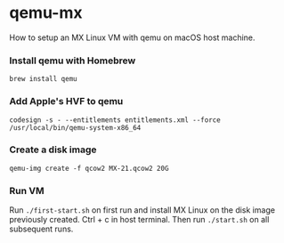 # qemu-mx
How to setup an MX Linux VM with qemu on macOS host machine.

### Install qemu with Homebrew

`brew install qemu`

### Add Apple's HVF to qemu

`codesign -s - --entitlements entitlements.xml --force /usr/local/bin/qemu-system-x86_64`

### Create a disk image

`qemu-img create -f qcow2 MX-21.qcow2 20G`

### Run VM

Run `./first-start.sh` on first run and install MX Linux on the disk image previously created. Ctrl + c in host terminal.
Then run `./start.sh` on all subsequent runs.
